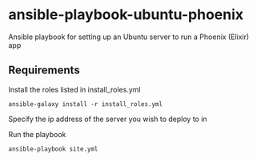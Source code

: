 # ansible-playbook-ubuntu-phoenix
Ansible playbook for setting up an Ubuntu server to run a Phoenix (Elixir) app


## Requirements

Install the roles listed in install_roles.yml
```
ansible-galaxy install -r install_roles.yml
```

Specify the ip address of the server you wish to deploy to in 

Run the playbook
```
ansible-playbook site.yml
```